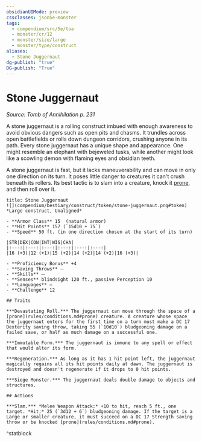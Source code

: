 ```yaml
---
obsidianUIMode: preview
cssclasses: json5e-monster
tags:
  - compendium/src/5e/toa
  - monster/cr/12
  - monster/size/large
  - monster/type/construct
aliases:
  - Stone Juggernaut
dg-publish: "true"
DG-publish: "True"
---
```

# Stone Juggernaut
*Source: Tomb of Annihilation p. 231*  

A stone juggernaut is a rolling construct imbued with enough awareness to avoid obvious dangers such as open pits and chasms. It trundles across open battlefields or rolls down dungeon corridors, crushing anyone in its path. Every stone juggernaut has a unique shape and appearance. One might resemble an elephant with bejeweled tusks, while another might look like a scowling demon with flaming eyes and obsidian teeth.

A stone juggernaut is fast, but it lacks maneuverability and can move in only one direction on its turn. It poses little danger to creatures it can't crush beneath its rollers. Its best tactic is to slam into a creature, knock it [prone](rules/conditions.md#prone), and then roll over it.

```ad-statblock
title: Stone Juggernaut
![](compendium/bestiary/construct/token/stone-juggernaut.png#token)
*Large construct, Unaligned*

- **Armor Class** 15  (natural armor)
- **Hit Points** 157 (`15d10 + 75`)
- **Speed** 50 ft. (in one direction chosen at the start of its turn)

|STR|DEX|CON|INT|WIS|CHA|
|:---:|:---:|:---:|:---:|:---:|:---:|
|16 (+3)|12 (+1)|15 (+2)|14 (+2)|14 (+2)|16 (+3)|

- **Proficiency Bonus** +4
- **Saving Throws** ⏤
- **Skills** ⏤
- **Senses** blindsight 120 ft., passive Perception 10
- **Languages** —
- **Challenge** 12

## Traits

***Devastating Roll.*** The juggernaut can move through the space of a [prone](rules/conditions.md#prone) creature. A creature whose space the juggernaut enters for the first time on a turn must make a DC 17 Dexterity saving throw, taking 55 (`10d10`) bludgeoning damage on a failed save, or half as much damage on a successful one.

***Immutable Form.*** The juggernaut is immune to any spell or effect that would alter its form.

***Regeneration.*** As long as it has 1 hit point left, the juggernaut magically regains all its hit points daily at dawn. The juggernaut is destroyed and doesn't regenerate if it drops to 0 hit points.

***Siege Monster.*** The juggernaut deals double damage to objects and structures.

## Actions

***Slam.*** *Melee Weapon Attack:* +10 to hit, reach 5 ft., one target. *Hit:* 25 (`3d12 + 6`) bludgeoning damage. If the target is a Large or smaller creature, it must succeed on a DC 17 Strength saving throw or be knocked [prone](rules/conditions.md#prone).
```
^statblock